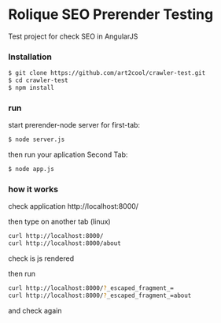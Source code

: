 # Rolique SEO Prerender Testing

Test project for check SEO in AngularJS


### Installation

```sh
$ git clone https://github.com/art2cool/crawler-test.git
$ cd crawler-test
$ npm install
```
### run

start prerender-node server for first-tab:
```sh
$ node server.js
```

then run your aplication
Second Tab:
```sh
$ node app.js
```

### how it works
check application
http://localhost:8000/

then type on another tab (linux)
```sh
curl http://localhost:8000/
curl http://localhost:8000/about
```
check is js rendered

then run
```sh
curl http://localhost:8000/?_escaped_fragment_=
curl http://localhost:8000/?_escaped_fragment_=about
```

and check again
